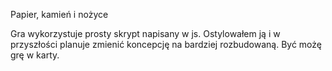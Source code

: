 Papier, kamień i nożyce

Gra wykorzystuje prosty skrypt napisany w js. Ostylowałem ją i w przyszłości planuje zmienić koncepcję na bardziej rozbudowaną. 
Być możę grę w karty.